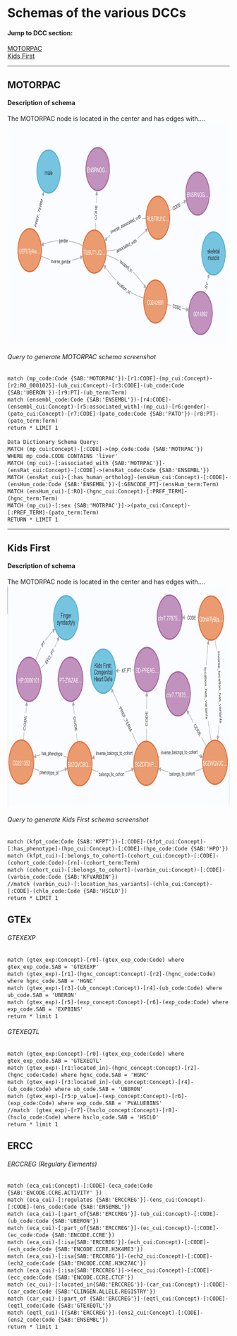 

# Schemas of the various DCCs
#### Jump to DCC section:

[MOTORPAC](#motorpac)  
[Kids First](#kids-first)

----
## **MOTORPAC**
#### Description of schema
The MOTORPAC node is located in the center and has edges with....
<img src="https://github.com/TaylorResearchLab/CFDE_DataDistillery/blob/main/images/MOTORPAC_SCHEMA_2.png" width="900" height="500">

###### Query to generate MOTORPAC schema screenshot
```
match (mp_code:Code {SAB:'MOTORPAC'})-[r1:CODE]-(mp_cui:Concept)-[r2:RO_0001025]-(ub_cui:Concept)-[r3:CODE]-(ub_code:Code {SAB:'UBERON'})-[r9:PT]-(ub_term:Term) 
match (ensembl_code:Code {SAB:'ENSEMBL'})-[r4:CODE]-(ensembl_cui:Concept)-[r5:associated_with]-(mp_cui)-[r6:gender]-(pato_cui:Concept)-[r7:CODE]-(pato_code:Code {SAB:'PATO'})-[r8:PT]-(pato_term:Term) 
return * LIMIT 1

Data Dictionary Schema Query:
MATCH (mp_cui:Concept)-[:CODE]->(mp_code:Code {SAB:'MOTRPAC'}) 
WHERE mp_code.CODE CONTAINS 'liver'
MATCH (mp_cui)-[:associated_with {SAB:'MOTRPAC'}]-(ensRat_cui:Concept)-[:CODE]->(ensRat_code:Code {SAB:'ENSEMBL'})
MATCH (ensRat_cui)-[:has_human_ortholog]-(ensHum_cui:Concept)-[:CODE]-(ensHum_code:Code {SAB:'ENSEMBL'})-[:GENCODE_PT]-(ensHum_term:Term)
MATCH (ensHum_cui)-[:RO]-(hgnc_cui:Concept)-[:PREF_TERM]-(hgnc_term:Term)
MATCH (mp_cui)-[:sex {SAB:'MOTRPAC'}]->(pato_cui:Concept)-[:PREF_TERM]-(pato_term:Term)
RETURN * LIMIT 1
```
----

## **Kids First**
#### Description of schema
The MOTORPAC node is located in the center and has edges with....
<img src="https://github.com/TaylorResearchLab/CFDE_DataDistillery/blob/main/images/KF_SCHEMA.png" width="900" height="500">

###### Query to generate Kids First schema screenshot
```
match (kfpt_code:Code {SAB:'KFPT'})-[:CODE]-(kfpt_cui:Concept)-[:has_phenotype]-(hpo_cui:Concept)-[:CODE]-(hpo_code:Code {SAB:'HPO'}) 
match (kfpt_cui)-[:belongs_to_cohort]-(cohort_cui:Concept)-[:CODE]-(cohort_code:Code)-[rn]-(cohort_term:Term)
match (cohort_cui)-[:belongs_to_cohort]-(varbin_cui:Concept)-[:CODE]-(varbin_code:Code {SAB:'KFVARBIN'})
//match (varbin_cui)-[:location_has_variants]-(chlo_cui:Concept)-[:CODE]-(chlo_code:Code {SAB:'HSCLO'})
return * LIMIT 1
```

## GTEx
###### GTEXEXP
```
match (gtex_exp:Concept)-[r0]-(gtex_exp_code:Code) where gtex_exp_code.SAB = 'GTEXEXP' 
match (gtex_exp)-[r1]-(hgnc_concept:Concept)-[r2]-(hgnc_code:Code) where hgnc_code.SAB = 'HGNC'
match (gtex_exp)-[r3]-(ub_concept:Concept)-[r4]-(ub_code:Code) where ub_code.SAB = 'UBERON'
match (gtex_exp)-[r5]-(exp_concept:Concept)-[r6]-(exp_code:Code) where exp_code.SAB = 'EXPBINS' 
return * limit 1
```
###### GTEXEQTL
```
match (gtex_exp:Concept)-[r0]-(gtex_exp_code:Code) where gtex_exp_code.SAB = 'GTEXEQTL' 
match (gtex_exp)-[r1:located_in]-(hgnc_concept:Concept)-[r2]-(hgnc_code:Code) where hgnc_code.SAB = 'HGNC'
match (gtex_exp)-[r3:located_in]-(ub_concept:Concept)-[r4]-(ub_code:Code) where ub_code.SAB = 'UBERON'
match (gtex_exp)-[r5:p_value]-(exp_concept:Concept)-[r6]-(exp_code:Code) where exp_code.SAB = 'PVALUEBINS'  
//match  (gtex_exp)-[r7]-(hsclo_concept:Concept)-[r8]-(hsclo_code:Code) where hsclo_code.SAB = 'HSCLO'  
return * limit 1
```


## ERCC
###### ERCCREG (Regulary Elements)
```
match (eca_cui:Concept)-[:CODE]-(eca_code:Code {SAB:'ENCODE.CCRE.ACTIVITY' })
match (eca_cui)-[:regulates {SAB:'ERCCREG'}]-(ens_cui:Concept)-[:CODE]-(ens_code:Code {SAB:'ENSEMBL'}) 
match (eca_cui)-[:part_of{SAB:'ERCCREG'}]-(ub_cui:Concept)-[:CODE]-(ub_code:Code {SAB:'UBERON'}) 
match (eca_cui)-[:part_of{SAB:'ERCCREG'}]-(ec_cui:Concept)-[:CODE]-(ec_code:Code {SAB:'ENCODE.CCRE'}) 
match (eca_cui)-[:isa{SAB:'ERCCREG'}]-(ech_cui:Concept)-[:CODE]-(ech_code:Code {SAB:'ENCODE.CCRE.H3K4ME3'}) 
match (eca_cui)-[:isa{SAB:'ERCCREG'}]-(ech2_cui:Concept)-[:CODE]-(ech2_code:Code {SAB:'ENCODE.CCRE.H3K27AC'}) 
match (eca_cui)-[:isa{SAB:'ERCCREG'}]->(ecc_cui:Concept)-[:CODE]-(ecc_code:Code {SAB:'ENCODE.CCRE.CTCF'}) 
match (ec_cui)-[:located_in{SAB:'ERCCREG'}]-(car_cui:Concept)-[:CODE]-(car_code:Code {SAB:'CLINGEN.ALLELE.REGISTRY'}) 
match (car_cui)-[:part_of {SAB:'ERCCREG'}]-(eqtl_cui:Concept)-[:CODE]-(eqtl_code:Code {SAB:'GTEXEQTL'})
match (eqtl_cui)-[{SAB:'ERCCREG'}]-(ens2_cui:Concept)-[:CODE]-(ens2_code:Code {SAB:'ENSEMBL'})
return * limit 1
```




